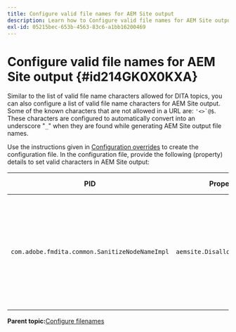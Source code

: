 ```yaml
---
title: Configure valid file names for AEM Site output
description: Learn how to Configure valid file names for AEM Site output
exl-id: 05215bec-653b-4563-83c6-a1bb16200469
---
```

# Configure valid file names for AEM Site output {#id214GK0X0KXA}

Similar to the list of valid file name characters allowed for DITA topics, you can also configure a list of valid file name characters for AEM Site output. Some of the known characters that are not allowed in a URL are: ``'<>`@$``. These characters are configured to automatically convert into an underscore "`_`" when they are found while generating AEM Site output file names.

Use the instructions given in [Configuration overrides](download-install-additional-config-override.md#) to create the configuration file. In the configuration file, provide the following \(property\) details to set valid characters in AEM Site output:

|PID|Property Key|Property Value|
|---|------------|--------------|
|`com.adobe.fmdita.common.SanitizeNodeNameImpl`|`aemsite.DisallowedFileNameChars`|Add characters that you want to replace with an underscore in the AEM Site output file names. <br> **Default value**: ``'<\>\`@$``|

**Parent topic:**[Configure filenames](conf-file-names.md)
